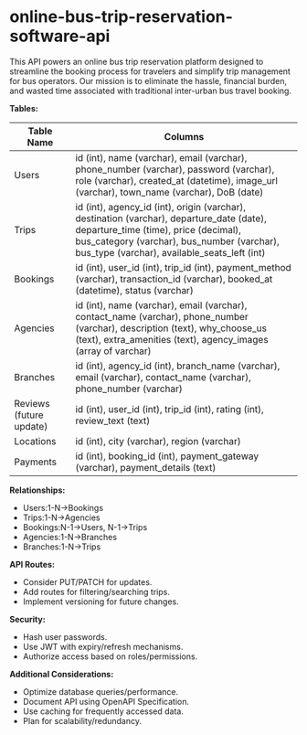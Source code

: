 # online-bus-trip-reservation-software-api
This API powers an online bus trip reservation platform designed to streamline the booking process for travelers and simplify trip management for bus operators. Our mission is to eliminate the hassle, financial burden, and wasted time associated with traditional inter-urban bus travel booking.



**Tables:**

| Table Name | Columns |
|---|---|
| Users | id (int), name (varchar), email (varchar), phone_number (varchar), password (varchar), role (varchar), created_at (datetime), image_url (varchar), town_name (varchar), DoB (date) |
| Trips | id (int), agency_id (int), origin (varchar), destination (varchar), departure_date (date), departure_time (time), price (decimal), bus_category (varchar), bus_number (varchar), bus_type (varchar), available_seats_left (int) |
| Bookings | id (int), user_id (int), trip_id (int), payment_method (varchar), transaction_id (varchar), booked_at (datetime), status (varchar) |
| Agencies | id (int), name (varchar), email (varchar), contact_name (varchar), phone_number (varchar), description (text), why_choose_us (text), extra_amenities (text), agency_images (array of varchar) |
| Branches | id (int), agency_id (int), branch_name (varchar), email (varchar), contact_name (varchar), phone_number (varchar) |
| Reviews (future update) | id (int), user_id (int), trip_id (int), rating (int), review_text (text) |
| Locations | id (int), city (varchar), region (varchar) |
| Payments | id (int), booking_id (int), payment_gateway (varchar), payment_details (text) |

**Relationships:**

- Users:1-N->Bookings
- Trips:1-N->Agencies
- Bookings:N-1->Users, N-1->Trips
- Agencies:1-N->Branches
- Branches:1-N->Trips

**API Routes:**

- Consider PUT/PATCH for updates.
- Add routes for filtering/searching trips.
- Implement versioning for future changes.

**Security:**

- Hash user passwords.
- Use JWT with expiry/refresh mechanisms.
- Authorize access based on roles/permissions.

**Additional Considerations:**

- Optimize database queries/performance.
- Document API using OpenAPI Specification.
- Use caching for frequently accessed data.
- Plan for scalability/redundancy.

